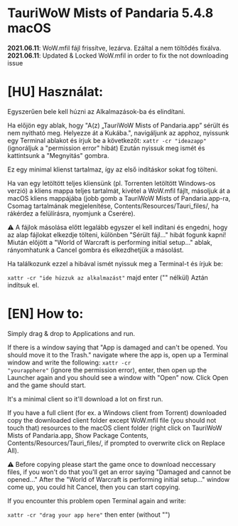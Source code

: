 # TauriWoW Mists of Pandaria 5.4.8 macOS

<b>2021.06.11</b>: WoW.mfil fájl frissítve, lezárva. Ezáltal a nem töltődés fixálva.<br>
<b>2021.06.11</b>: Updated & Locked WoW.mfil in order to fix the not downloading issue


# [HU] Használat:
Egyszerűen bele kell húzni az Alkalmazások-ba és elindítani.

Ha előjön egy ablak, hogy "A(z) „TauriWoW Mists of Pandaria.app” sérült és nem nyitható meg. Helyezze át a Kukába.", navigáljunk az apphoz, nyissunk egy Terminal ablakot és írjuk be a következőt: <code>xattr -cr "ideazapp"</code> (ignoráljuk a "permission error" hibát)
Ezután nyissuk meg ismét és kattintsunk a "Megnyitás" gombra.

Ez egy minimal klienst tartalmaz, így az első indításkor sokat fog tölteni.

Ha van egy letöltött teljes kliensünk (pl. Torrenten letöltött Windows-os verzió) a kliens mappa teljes tartalmát, kivétel a WoW.mfil fájlt, másoljuk át a macOS kliens mappájába (jobb gomb a TauriWoW Mists of Pandaria.app-ra, Csomag tartalmának megjelenítése, Contents/Resources/Tauri_files/, ha rákérdez a felülírásra, nyomjunk a Cserére).
 
 ⚠️ A fájlok másolása előtt legalább egyszer el kell indítani és engedni, hogy az alap fájlokat elkezdje tölteni, különben "Sérült fájl..." hibát fogunk kapni! Miután előjött a "World of Warcraft is performing initial setup..." ablak, rányomhatunk a Cancel gombra és elkezdhetjük a másolást.
 
 Ha találkozunk ezzel a hibával ismét nyissuk meg a Terminal-t és írjuk be:
 
 <code>xattr -cr "ide húzzuk az alkalmazást"</code> majd enter ("" nélkül)
 Aztán indítsuk el. 

# [EN] How to:
Simply drag & drop to Applications and run.

If there is a window saying that "App is damaged and can't be opened. You should move it to the Trash." navigate where the app is, open up a Terminal window and write the following: <code>xattr -cr "yourapphere"</code> (ignore the permission error), enter, then open up the Launcher again and you should see a window with "Open" now. Click Open and the game should start.

It's a minimal client so it'll download a lot on first run.

If you have a full client (for ex. a Windows client from Torrent) downloaded copy the downloaded client folder except WoW.mfil file (you should not touch that) resources to the macOS client folder (right click on TauriWoW Mists of Pandaria.app, Show Package Contents, Contents/Resources/Tauri_files/, if prompted to overwrite click on Replace All).

⚠️ Before copying please start the game once to download neccessary files, if you won't do that you'll get an error saying "Damaged and cannot be opened..." After the "World of Warcraft is performing initial setup..." window come up, you could hit Cancel, then you can start copying.

If you encounter this problem open Terminal again and write:

<code>xattr -cr "drag your app here"</code> then enter (without "")
